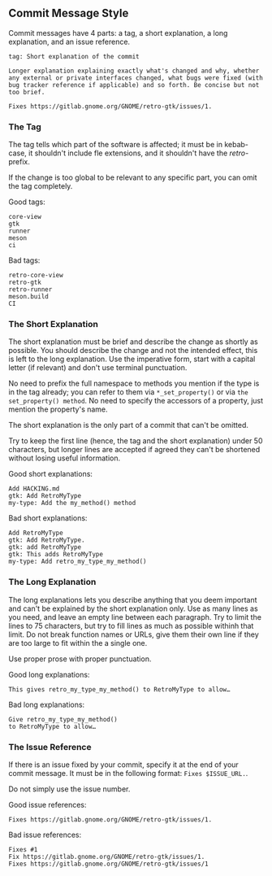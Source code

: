 ## Commit Message Style

Commit messages have 4 parts: a tag, a short explanation, a long explanation,
and an issue reference.

```
tag: Short explanation of the commit

Longer explanation explaining exactly what's changed and why, whether
any external or private interfaces changed, what bugs were fixed (with
bug tracker reference if applicable) and so forth. Be concise but not
too brief.

Fixes https://gitlab.gnome.org/GNOME/retro-gtk/issues/1.
```

### The Tag

The tag tells which part of the software is affected; it must be in kebab-case,
it shouldn't include fle extensions, and it shouldn't have the *retro-* prefix.

If the change is too global to be relevant to any specific part, you can omit
the tag completely.

Good tags:
```
core-view
gtk
runner
meson
ci
```

Bad tags:
```
retro-core-view
retro-gtk
retro-runner
meson.build
CI
```

### The Short Explanation

The short explanation must be brief and describe the change as shortly as
possible. You should describe the change and not the intended effect, this is
left to the long explanation. Use the imperative form, start with a capital
letter (if relevant) and don't use terminal punctuation.

No need to prefix the full namespace to methods you mention if the type is in
the tag already; you can refer to them via `*_set_property()` or via
`the set_property() method`. No need to specify the accessors of a property,
just mention the property's name.

The short explanation is the only part of a commit that can't be omitted.

Try to keep the first line (hence, the tag and the short explanation) under 50
characters, but longer lines are accepted if agreed they can't be shortened
without losing useful information.

Good short explanations:
```
Add HACKING.md
gtk: Add RetroMyType
my-type: Add the my_method() method
```

Bad short explanations:
```
Add RetroMyType
gtk: Add RetroMyType.
gtk: add RetroMyType
gtk: This adds RetroMyType
my-type: Add retro_my_type_my_method()
```

### The Long Explanation

The long explanations lets you describe anything that you deem important and
can't be explained by the short explanation only. Use as many lines as you need,
and leave an empty line between each paragraph. Try to limit the lines to 75
characters, but try to fill lines as much as possible withinh that limit. Do not
break function names or URLs, give them their own line if they are too large to
fit within the a single one.

Use proper prose with proper punctuation.

Good long explanations:
```
This gives retro_my_type_my_method() to RetroMyType to allow…
```

Bad long explanations:
```
Give retro_my_type_my_method()
to RetroMyType to allow…
```

### The Issue Reference

If there is an issue fixed by your commit, specify it at the end of your commit
message. It must be in the following format: `Fixes $ISSUE_URL.`.

Do not simply use the issue number.

Good issue references:
```
Fixes https://gitlab.gnome.org/GNOME/retro-gtk/issues/1.
```

Bad issue references:
```
Fixes #1
Fix https://gitlab.gnome.org/GNOME/retro-gtk/issues/1.
Fixes https://gitlab.gnome.org/GNOME/retro-gtk/issues/1
```
